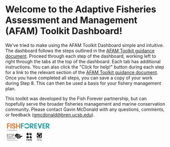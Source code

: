 # Welcome to the Adaptive Fisheries Assessment and Management (AFAM) Toolkit Dashboard!

We've tried to make using the AFAM Toolkit Dashboard simple and intuitive. The dashboard follows the steps outlined in the <a href="_book/welcome.html" target="_blank">AFAM Toolkit guidance document</a>. Proceed through each step of the dashboard, working left to right through the tabs at the top of the dashboard. Each tab has additional instructions. You can also click the "Click for help!" button during each step for a link to the relevant section of the <a href="_book/welcome.html" target="_blank">AFAM Toolkit guidance document</a>. Once you have completed all steps, you can save a copy of your work during Step 8. This can then be used a basis for your fishery management plan.


This toolkit was developed by the Fish Forever partnership, but can hopefully serve the broader fisheries management and marine conservation community. Please contact Gavin McDonald with any questions, comments, or feedback (gmcdonald@bren.ucsb.edu).

![](FF_Logo.png)

